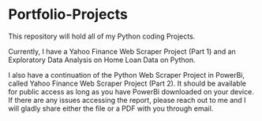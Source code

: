 # Portfolio-Projects
This repository will hold all of my Python coding Projects.

Currently, I have a Yahoo Finance Web Scraper Project (Part 1) and an Exploratory Data Analysis on Home Loan Data on Python.

I also have a continuation of the Python Web Scraper Project in PowerBi, called Yahoo Finance Web Scraper Project (Part 2). It should be available for public access as long as you have PowerBi downloaded on your device. If there are any issues accessing the report, please reach out to me and I will gladly share either the file or a PDF with you through email.
